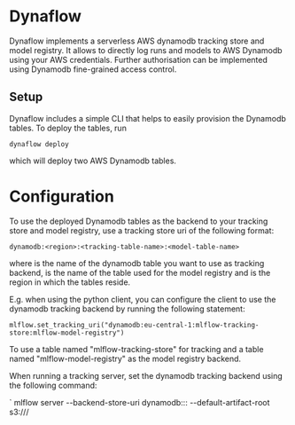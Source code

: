# Dynaflow

Dynaflow implements a serverless AWS dynamodb tracking store and model registry. It
allows to directly log runs and models to AWS Dynamodb using your AWS credentials. Further 
authorisation can be implemented using Dynamodb fine-grained access control. 

## Setup
Dynaflow includes a simple CLI that helps to easily provision the Dynamodb tables. To deploy the 
tables, run

```
dynaflow deploy
```
 which will deploy two AWS Dynamodb tables. 


# Configuration
To use the deployed Dynamodb tables as the backend to your tracking store and model registry,
use a tracking store uri of the following format:

`dynamodb:<region>:<tracking-table-name>:<model-table-name>`

where <tracking-table-name> is the name of the dynamodb table you want to use as tracking backend,
<model-table-name>  is the name of the table used for the model registry and <region> is the region
in which the tables reside.

E.g. when using the python client, you can configure the client to use the dynamodb tracking
backend by running the following statement:

`mlflow.set_tracking_uri("dynamodb:eu-central-1:mlflow-tracking-store:mlflow-model-registry")`

To use a table named "mlflow-tracking-store" for tracking and a table named "mlflow-model-registry" as
the model registry backend.

When running a tracking server, set the dynamodb tracking backend using the following command:

`
mlflow server
    --backend-store-uri dynamodb:<region>:<tracking-table-name>:<model-table-name>
    --default-artifact-root s3://<mlflow-bucket-name>/
